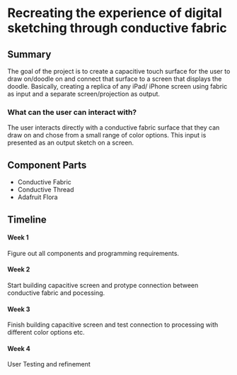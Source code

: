 # Recreating the experience of digital sketching through conductive fabric 
 
## Summary
The goal of the project is to create a capacitive touch surface for the user to draw on/doodle on and connect that surface to a screen that displays the doodle. Basically, creating a replica of any iPad/ iPhone screen using fabric as input and a separate screen/projection as output. 

### What can the user can interact with?
The user interacts directly with a conductive fabric surface that they can draw on and chose from a small range of color options. This input is presented as an output sketch on a screen.

## Component Parts
- Conductive Fabric 
- Conductive Thread
- Adafruit Flora

## Timeline

#### Week 1
Figure out all components and programming requirements.
#### Week 2 
Start building capacitive screen and protype connection between conductive fabric and pocessing.
#### Week 3
Finish building capacitive screen and test connection to processing with different color options etc.
#### Week 4
User Testing and refinement

